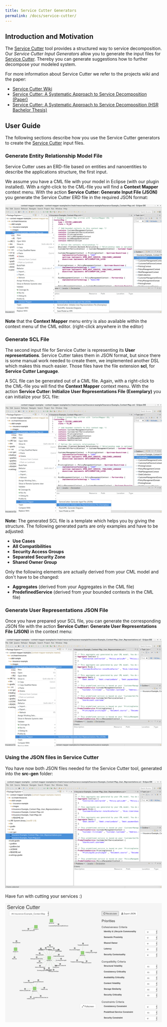 ```yaml
---
title: Service Cutter Generators
permalink: /docs/service-cutter/
---
```


## Introduction and Motivation
The [Service Cutter](http://servicecutter.github.io/) tool provides a structured way to service decomposition. Our _Service Cutter Input Generators_ allow you to generate
the input files for [Service Cutter](http://servicecutter.github.io/). Thereby you can generate suggestions how to further decompose 
your modeled system.

For more information about Service Cutter we refer to the projects wiki and the paper:

 * [Service Cutter Wiki](https://github.com/ServiceCutter/ServiceCutter/wiki)
 * [Service Cutter: A Systematic Approach to Service Decomposition (Paper)](https://link.springer.com/chapter/10.1007/978-3-319-44482-6_12)
 * [Service Cutter: A Systematic Approach to Service Decomposition (HSR Bachelor Thesis)](https://eprints.hsr.ch/476/)

## User Guide
The following sections describe how you use the Service Cutter generators to create the 
[Service Cutter](http://servicecutter.github.io/) input files.

### Generate Entity Relationship Model File
Service Cutter uses an ERD-file based on entities and nanoentities to describe the applications structure, the first input. 

We assume you have a CML file with your model in Eclipse (with our plugin installed). With a right-click to the CML-file you will find a **Context Mapper** context menu. With the action **Service Cutter: Generate Input File (JSON)** you generate the Service Cutter ERD file in the required JSON format:

<a href="/img/service-cutter-input-generation-1.png">![Generate ServiceCutter ERD File](/img/service-cutter-input-generation-1.png)</a>

<div class="alert alert-custom">
<strong>Note</strong> that the <strong>Context Mapper</strong> menu entry is also available within the context menu uf the CML editor. 
(right-click anywhere in the editor)
</div>

### Generate SCL File
The second input file for Service Cutter is representing its **User representations**. Service Cutter takes them in JSON format, but since there is some manual work needed to create them, we implemented another DSL which makes this much easier. Those files have the file extension **scl**, for **Service Cutter Language**.

A SCL file can be generated out of a CML file. Again, with a right-click to the CML-file you will find the **Context Mapper** context menu. With the action **Service Cutter: Initialize User Representations File (Exemplary)** you can initialize your SCL file:

<a href="/img/service-cutter-input-generation-2.png">![Generate ServiceCutter SCL File](/img/service-cutter-input-generation-2.png)</a>

**Note:** The generated SCL file is a template which helps you by giving the structure. The following generated parts are only examples and have to be adjusted:

 * **Use Cases**
 * **All Compatibilities**
 * **Security Access Groups**
 * **Separated Security Zone**
 * **Shared Owner Group**

Only the following elements are actually derived from your CML model and don't have to be changed:

 * **Aggregates** (derived from your Aggregates in the CML file)
 * **PredefinedService** (derived from your bounded contexts in the CML file)

### Generate User Representations JSON File
Once you have prepared your SCL file, you can generate the corresponding JSON file with the action **Service Cutter: Generate User Representations File (JSON)** in the context menu:

<a href="/img/service-cutter-input-generation-3.png">![Generate ServiceCutter JSON out of SCL File](/img/service-cutter-input-generation-3.png)</a>

### Using the JSON files in Service Cutter
You have now both JSON files needed for the Service Cutter tool, generated into the **src-gen** folder:

<a href="/img/service-cutter-input-generation-4.png">![Generated JSON files for Service Cutter](/img/service-cutter-input-generation-4.png)</a>

Have fun with cutting your services :)

<a href="/img/service-cutter-insurance-example.png">![Service Cutter Insurance Example](/img/service-cutter-insurance-example.png)</a>



